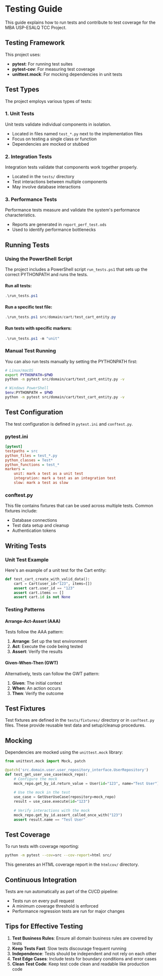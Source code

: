 # Testing Guide

This guide explains how to run tests and contribute to test coverage for the MBA USP-ESALQ TCC Project.

## Testing Framework

This project uses:
- **pytest**: For running test suites
- **pytest-cov**: For measuring test coverage
- **unittest.mock**: For mocking dependencies in unit tests

## Test Types

The project employs various types of tests:

### 1. Unit Tests

Unit tests validate individual components in isolation.

- Located in files named `test_*.py` next to the implementation files
- Focus on testing a single class or function
- Dependencies are mocked or stubbed

### 2. Integration Tests

Integration tests validate that components work together properly.

- Located in the `tests/` directory
- Test interactions between multiple components
- May involve database interactions

### 3. Performance Tests

Performance tests measure and validate the system's performance characteristics.

- Reports are generated in `report_perf_test.ods`
- Used to identify performance bottlenecks

## Running Tests

### Using the PowerShell Script

The project includes a PowerShell script `run_tests.ps1` that sets up the correct PYTHONPATH and runs the tests.

#### Run all tests:

```powershell
.\run_tests.ps1
```

#### Run a specific test file:

```powershell
.\run_tests.ps1 src/domain/cart/test_cart_entity.py
```

#### Run tests with specific markers:

```powershell
.\run_tests.ps1 -m "unit"
```

### Manual Test Running

You can also run tests manually by setting the PYTHONPATH first:

```bash
# Linux/macOS
export PYTHONPATH=$PWD
python -m pytest src/domain/cart/test_cart_entity.py -v

# Windows PowerShell
$env:PYTHONPATH = $PWD
python -m pytest src/domain/cart/test_cart_entity.py -v
```

## Test Configuration

The test configuration is defined in `pytest.ini` and `conftest.py`.

### pytest.ini

```ini
[pytest]
testpaths = src
python_files = test_*.py
python_classes = Test*
python_functions = test_*
markers =
    unit: mark a test as a unit test
    integration: mark a test as an integration test
    slow: mark a test as slow
```

### conftest.py

This file contains fixtures that can be used across multiple tests. Common fixtures include:

- Database connections
- Test data setup and cleanup
- Authentication tokens

## Writing Tests

### Unit Test Example

Here's an example of a unit test for the Cart entity:

```python
def test_cart_create_with_valid_data():
    cart = Cart(user_id="123", items=[])
    assert cart.user_id == "123"
    assert cart.items == []
    assert cart.id is not None
```

### Testing Patterns

#### Arrange-Act-Assert (AAA)

Tests follow the AAA pattern:
1. **Arrange**: Set up the test environment
2. **Act**: Execute the code being tested
3. **Assert**: Verify the results

#### Given-When-Then (GWT)

Alternatively, tests can follow the GWT pattern:
1. **Given**: The initial context
2. **When**: An action occurs
3. **Then**: Verify the outcome

## Test Fixtures

Test fixtures are defined in the `tests/fixtures/` directory or in `conftest.py` files. These provide reusable test data and setup/cleanup procedures.

## Mocking

Dependencies are mocked using the `unittest.mock` library:

```python
from unittest.mock import Mock, patch

@patch('src.domain.user.user_repository_interface.UserRepository')
def test_get_user_use_case(mock_repo):
    # Configure the mock
    mock_repo.get_by_id.return_value = User(id="123", name="Test User")
    
    # Use the mock in the test
    use_case = GetUserUseCase(repository=mock_repo)
    result = use_case.execute(id="123")
    
    # Verify interactions with the mock
    mock_repo.get_by_id.assert_called_once_with("123")
    assert result.name == "Test User"
```

## Test Coverage

To run tests with coverage reporting:

```bash
python -m pytest --cov=src --cov-report=html src/
```

This generates an HTML coverage report in the `htmlcov/` directory.

## Continuous Integration

Tests are run automatically as part of the CI/CD pipeline:

- Tests run on every pull request
- A minimum coverage threshold is enforced
- Performance regression tests are run for major changes

## Tips for Effective Testing

1. **Test Business Rules**: Ensure all domain business rules are covered by tests
2. **Keep Tests Fast**: Slow tests discourage frequent running
3. **Independence**: Tests should be independent and not rely on each other
4. **Test Edge Cases**: Include tests for boundary conditions and error cases
5. **Clean Test Code**: Keep test code clean and readable like production code